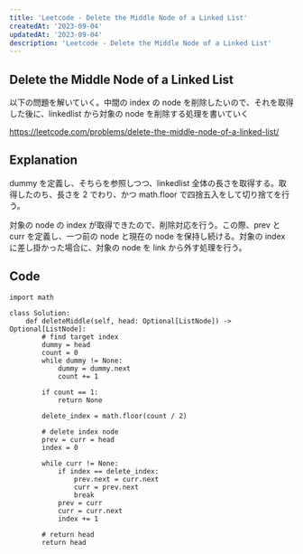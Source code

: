 ```yaml
---
title: 'Leetcode - Delete the Middle Node of a Linked List'
createdAt: '2023-09-04'
updatedAt: '2023-09-04'
description: 'Leetcode - Delete the Middle Node of a Linked List'
---
```


## Delete the Middle Node of a Linked List

以下の問題を解いていく。中間の index の node を削除したいので、それを取得した後に、linkedlist から対象の node を削除する処理を書いていく

https://leetcode.com/problems/delete-the-middle-node-of-a-linked-list/

## Explanation

dummy を定義し、そちらを参照しつつ、linkedlist 全体の長さを取得する。取得したのち、長さを 2 でわり、かつ math.floor で四捨五入をして切り捨てを行う。

対象の node の index が取得できたので、削除対応を行う。この際、prev と curr を定義し、一つ前の node と現在の node を保持し続ける。対象の index に差し掛かった場合に、対象の node を link から外す処理を行う。

## Code

```
import math

class Solution:
    def deleteMiddle(self, head: Optional[ListNode]) -> Optional[ListNode]:
        # find target index
        dummy = head
        count = 0
        while dummy != None:
            dummy = dummy.next
            count += 1

        if count == 1:
            return None

        delete_index = math.floor(count / 2)

        # delete index node
        prev = curr = head
        index = 0

        while curr != None:
            if index == delete_index:
                prev.next = curr.next
                curr = prev.next
                break
            prev = curr
            curr = curr.next
            index += 1

        # return head
        return head
```
